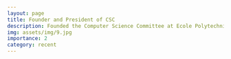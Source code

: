 ```yaml
---
layout: page
title: Founder and President of CSC
description: Founded the Computer Science Committee at Ecole Polytechnique, and lead it from September 2020 to June 2022.
img: assets/img/9.jpg
importance: 2
category: recent
---
```

